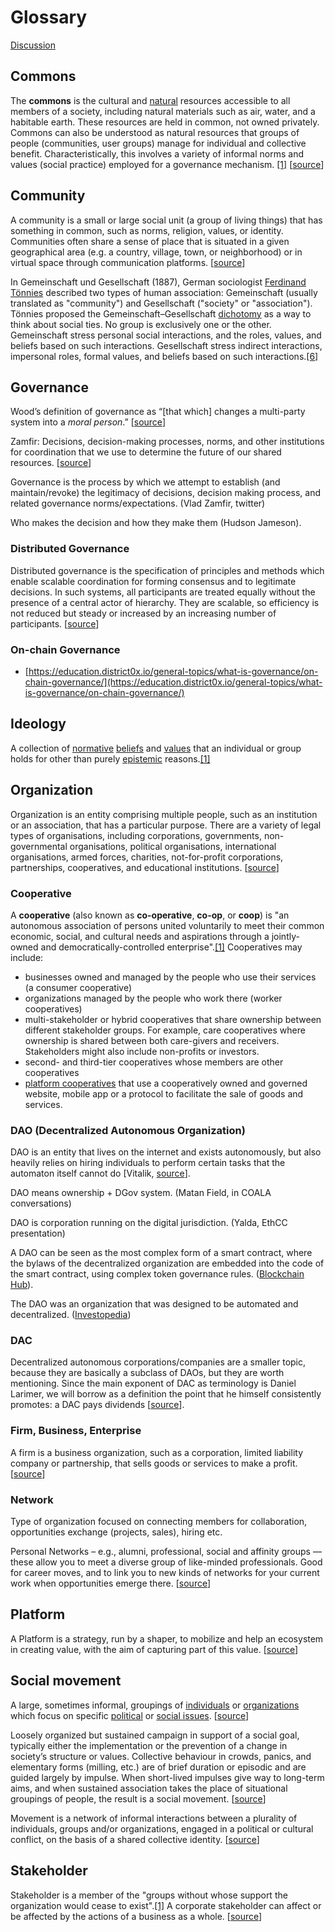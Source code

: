 # Glossary

[Discussion](https://daotalk.org/t/dgov-dao-governance-glossary/408)

## Commons

The **commons** is the cultural and [natural](https://en.wikipedia.org/wiki/Natural) resources accessible to all members of a society, including natural materials such as air, water, and a habitable earth. These resources are held in common, not owned privately. Commons can also be understood as natural resources that groups of people \(communities, user groups\) manage for individual and collective benefit. Characteristically, this involves a variety of informal norms and values \(social practice\) employed for a governance mechanism. [\[1\]](https://en.wikipedia.org/wiki/Commons#cite_note-1) \[[source](https://en.wikipedia.org/wiki/Commons)\]

## Community

A community is a small or large social unit \(a group of living things\) that has something in common, such as norms, religion, values, or identity. Communities often share a sense of place that is situated in a given geographical area \(e.g. a country, village, town, or neighborhood\) or in virtual space through communication platforms. \[[source](https://en.wikipedia.org/wiki/Community)\]

In Gemeinschaft und Gesellschaft \(1887\), German sociologist [Ferdinand Tönnies](https://en.wikipedia.org/wiki/Ferdinand_T%C3%B6nnies) described two types of human association: Gemeinschaft \(usually translated as "community"\) and Gesellschaft \("society" or "association"\). Tönnies proposed the Gemeinschaft–Gesellschaft [dichotomy](https://en.wikipedia.org/wiki/Dichotomy) as a way to think about social ties. No group is exclusively one or the other. Gemeinschaft stress personal social interactions, and the roles, values, and beliefs based on such interactions. Gesellschaft stress indirect interactions, impersonal roles, formal values, and beliefs based on such interactions.[\[6\]](https://en.wikipedia.org/wiki/Community#cite_note-6)

## Governance

Wood’s definition of governance as “\[that which\] changes a multi-party system into a _moral person_.” \[[source](https://medium.com/cryptolawreview/the-wood-zamfir-governance-debates-80e92436a457)\]

Zamfir: Decisions, decision-making processes, norms, and other institutions for coordination that we use to determine the future of our shared resources. \[[source](https://medium.com/cryptolawreview/the-wood-zamfir-governance-debates-80e92436a457)\]

Governance is the process by which we attempt to establish \(and maintain/revoke\) the legitimacy of decisions, decision making process, and related governance norms/expectations. \(Vlad Zamfir, twitter\)

Who makes the decision and how they make them \(Hudson Jameson\).

### Distributed Governance

Distributed governance is the specification of principles and methods which enable scalable coordination for forming consensus and to legitimate decisions. In such systems, all participants are treated equally without the presence of a central actor of hierarchy. They are scalable, so efficiency is not reduced but steady or increased by an increasing number of participants. \[[source](https://medium.com/dgov/what-is-distributed-governance-3b103eb082c0)\]

### On-chain Governance

* [https://education.district0x.io/general-topics/what-is-governance/on-chain-governance/](https://education.district0x.io/general-topics/what-is-governance/on-chain-governance/)

## Ideology

A collection of [normative](https://en.wikipedia.org/wiki/Normative) [beliefs](https://en.wikipedia.org/wiki/Beliefs) and [values](https://en.wikipedia.org/wiki/Values) that an individual or group holds for other than purely [epistemic](https://en.wikipedia.org/wiki/Epistemic) reasons.[\[1\]](https://en.wikipedia.org/wiki/Ideology#cite_note-1)

## Organization

Organization is an entity comprising multiple people, such as an institution or an association, that has a particular purpose. There are a variety of legal types of organisations, including corporations, governments, non-governmental organisations, political organisations, international organisations, armed forces, charities, not-for-profit corporations, partnerships, cooperatives, and educational institutions. \[[source](https://en.wikipedia.org/wiki/Organization)\]

### Cooperative

A **cooperative** \(also known as **co-operative**, **co-op**, or **coop**\) is "an autonomous association of persons united voluntarily to meet their common economic, social, and cultural needs and aspirations through a jointly-owned and democratically-controlled enterprise".[\[1\]](https://en.wikipedia.org/wiki/Cooperative#cite_note-ica-principles-1) Cooperatives may include:

* businesses owned and managed by the people who use their services \(a consumer cooperative\)
* organizations managed by the people who work there \(worker cooperatives\)
* multi-stakeholder or hybrid cooperatives that share ownership between different stakeholder groups. For example, care cooperatives where ownership is shared between both care-givers and receivers. Stakeholders might also include non-profits or investors.
* second- and third-tier cooperatives whose members are other cooperatives
* [platform cooperatives](https://en.wikipedia.org/wiki/Platform_cooperative) that use a cooperatively owned and governed website, mobile app or a protocol to facilitate the sale of goods and services.

### DAO \(Decentralized Autonomous Organization\)

DAO is an entity that lives on the internet and exists autonomously, but also heavily relies on hiring individuals to perform certain tasks that the automaton itself cannot do \[Vitalik, [source](https://blog.ethereum.org/2014/05/06/daos-dacs-das-and-more-an-incomplete-terminology-guide/)\].

DAO means ownership + DGov system. \(Matan Field, in COALA conversations\)

DAO is corporation running on the digital jurisdiction. \(Yalda, EthCC presentation\)

A DAO can be seen as the most complex form of a smart contract, where the bylaws of the decentralized organization are embedded into the code of the smart contract, using complex token governance rules. \([Blockchain Hub](https://blockchainhub.net/dao-decentralized-autonomous-organization/)\).

The DAO was an organization that was designed to be automated and decentralized. \([Investopedia](https://www.investopedia.com/tech/what-dao/)\)

### DAC

Decentralized autonomous corporations/companies are a smaller topic, because they are basically a subclass of DAOs, but they are worth mentioning. Since the main exponent of DAC as terminology is Daniel Larimer, we will borrow as a definition the point that he himself consistently promotes: a DAC pays dividends \[[source](https://blog.ethereum.org/2014/05/06/daos-dacs-das-and-more-an-incomplete-terminology-guide/)\]. 

### Firm, Business, Enterprise

A firm is a business organization, such as a corporation, limited liability company or partnership, that sells goods or services to make a profit. \[[source](https://www.investopedia.com/terms/f/firm.asp)\]

### Network

Type of organization focused on connecting members for collaboration, opportunities exchange \(projects, sales\), hiring etc. 

Personal Networks – e.g., alumni, professional, social and affinity groups — these allow you to meet a diverse group of like-minded professionals. Good for career moves, and to link you to new kinds of networks for your current work when opportunities emerge there. \[[source](https://100trillion.wordpress.com/2008/06/21/three-types-of-professional-networks/)\]

## Platform

A Platform is a strategy, run by a shaper, to mobilize and help an ecosystem in creating value, with the aim of capturing part of this value. \[[source](https://platformdesigntoolkit.com/toolkit/#download)\]

## Social movement

A large, sometimes informal, groupings of [individuals](https://en.wikipedia.org/wiki/Individual) or [organizations](https://en.wikipedia.org/wiki/Organization) which focus on specific [political](https://en.wikipedia.org/wiki/Politics) or [social issues](https://en.wikipedia.org/wiki/Social_issue). \[[source](https://en.wikipedia.org/wiki/Social_movement)\] 

Loosely organized but sustained campaign in support of a social goal, typically either the implementation or the prevention of a change in society’s structure or values. Collective behaviour in crowds, panics, and elementary forms \(milling, etc.\) are of brief duration or episodic and are guided largely by impulse. When short-lived impulses give way to long-term aims, and when sustained association takes the place of situational groupings of people, the result is a social movement. \[[source](https://www.britannica.com/topic/social-movement)\]

Movement is a network of informal interactions between a plurality of individuals, groups and/or organizations, engaged in a political or cultural conflict, on the basis of a shared collective identity. \[[source](https://www.researchgate.net/publication/227630891_The_Concept_of_Social_Movement)\]

## Stakeholder

Stakeholder is a member of the "groups without whose support the organization would cease to exist".[\[1\]](https://en.wikipedia.org/wiki/Stakeholder_%28corporate%29#cite_note-1) A corporate stakeholder can affect or be affected by the actions of a business as a whole. \[[source](https://en.wikipedia.org/wiki/Stakeholder_%28corporate%29)\]

## 

